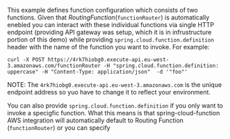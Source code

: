 This example defines function configuration which consists of two functions.
Given that _RoutingFunction_(`functionRouter`) is automatically enebled you can interact with these individual functions 
via single HTTP endpoint (providing API gateway was setup, which it is in infrustructure portion of this demo) while 
providing `spring.cloud.function.definition` header with the name of the function you want to invoke.
For example:
```
curl -X POST https://4rk7hiobg0.execute-api.eu-west-3.amazonaws.com/functionRouter -H "spring.cloud.function.definition: uppercase" -H "Content-Type: application/json"  -d '"foo"'
```
NOTE: The `4rk7hiobg0.execute-api.eu-west-3.amazonaws.com` is the unique endpoint address so yuo have to change it to reflect your environment. 

You can also provide `spring.cloud.function.definition` if you only want to invoke a specigfic function.
What this means is that spring-cloud-function AWS integration will automatically default to Routing Function (`functionRouter`) or you can specify 


